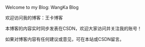 Welcome to my Blog: WangKa Blog

欢迎访问我的博客：王卡博客

本博客的内容实时同步发表在CSDN，欢迎大家访问并关注我的账号！

如果对博客内容有任何建议或意见，可在本站或CSDN留言。